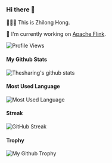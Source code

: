 ### Hi there 👋

👨🏻‍💻 This is Zhilong Hong.

🔭 I'm currently working on [Apache Flink](https://github.com/apache/flink).

![Profile Views](https://komarev.com/ghpvc/?username=thesharing)

#### My Github Stats

![Thesharing's github stats](https://github-readme-stats.vercel.app/api?username=thesharing&count_private=true&show_icons=true&include_all_commits=true&hide_rank=true&line_height=28&hide_border=true&hide_title=true)

#### Most Used Language

![Most Used Language](https://github-readme-stats.vercel.app/api/top-langs/?username=thesharing&hide=html&layout=compact&hide_border=true&hide_title=true&exclude_repo=thesharing.github.io,pkuthss)

#### Streak

![GitHub Streak](http://github-readme-streak-stats.herokuapp.com?user=thesharing&hide_border=true)

#### Trophy

![My Github Trophy](https://github-profile-trophy.vercel.app/?username=thesharing&theme=flat&no-bg=true&no-frame=true&column=7)


